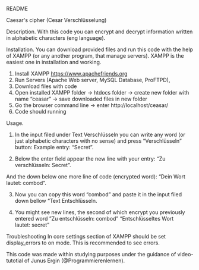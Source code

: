 README

Caesar's cipher (Cesar Verschlüsselung)

Description.
With this code you can encrypt and decrypt information written in alphabetic characters (eng language). 

Installation.
You can download provided files and run this code with the help of XAMPP (or any another program, that manage servers). XAMPP is the easiest one in installation and working.

1. Install XAMPP https://www.apachefriends.org
2. Run Servers (Apache Web server, MySQL Database, ProFTPD),
3. Download files with code
4. Open installed XAMPP folder ->  htdocs folder -> create new folder with name “ceasar” -> save downloaded files in new folder
5. Go the browser command line -> enter http://localhost/ceasar/
6. Code should running

Usage.
1. In the input filed under Text Verschlüsseln you can write any word (or just alphabetic characters with no sense) and press “Verschlüsseln” button:
Example entry: “Secret”.

2. Below the enter field appear the new line with your entry:
 “Zu verschlüsseln: Secret”.

And the down below one more line of code (encrypted word):
“Dein Wort lautet: combod”.

3. Now you can copy this word “combod” and paste it in the input filed down bellow “Text Entschlüsseln.

4. You might see new lines, the second of which encrypt you previously entered word
”Zu entschlüsseln: combod”
“Entschlüsseltes Wort lautet: secret”

Troubleshooting
In core settings section of XAMPP should be set display_errors to on mode.
This is recommended to see errors.

This code was made within studying purposes under the guidance of video-tutotial of Junus Ergin (@Programmierenlernen).




